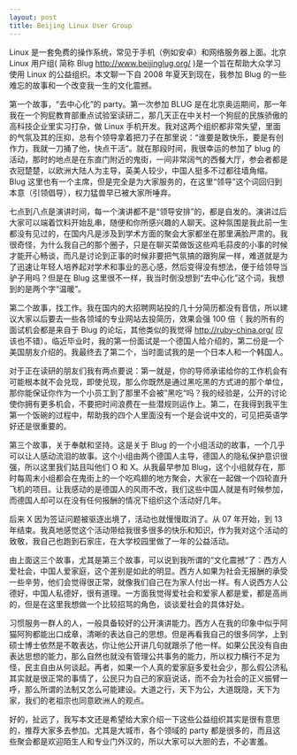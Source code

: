```yaml
---
layout: post
title: Beijing Linux User Group
---
```

Linux 是一套免费的操作系统，常见于手机（例如安卓）和网络服务器上面。北京 Linux 用户组( 简称 Blug http://www.beijinglug.org/ )是一个旨在帮助大众学习使用 Linux 的公益组织。本文聊一下自 2008 年夏天到现在，我参加 Blug 的一些难忘的故事和一个改变我一生的文化震撼。

第一个故事，“去中心化”的 party。第一次参加 BLUG
是在北京奥运期间，那一年我在一个狗屁教育部重点试验室读研二，那几天正在中关村一个狗屁的民族骄傲的高科技企业里实习打杂，做
Linux
手机开发。我对这两个组织都非常失望，里面的气氛及其的压抑，总有个领导拿着把刀子在那里说：“谁要是敢快乐，要是有创作力，我就一刀捅了他，快点干活”。就在那段时间，我很幸运的参加了 blug 的活动，那时的地点是在东直门附近的鬼街，一间非常阔气的西餐大厅，参会者都是衣冠楚楚，以欧洲大陆人为主导，英美人较少，中国人挺多不过都往墙角缩。Blug 这里也有一个主席，但是完全是为大家服务的，在这里“领导”这个词回归到本意（引领倡导），权力猛兽早已被大家所唾弃。

七点到八点是演讲时间，每一个演讲都不是“领导安排”的，都是自发的。演讲过后大家可以端着饮料开始乱串，随便和你所感兴趣的人聊天。这种氛围是我此前一生都没有见过的，在国内凡是涉及到学术方面的聚会大家都坐在那里满脸严肃的。我很奇怪，为什么我自己的那个圈子，只是在聊买菜做饭这些鸡毛蒜皮的小事的时候才能开心畅谈，而凡是讨论到正事的时候非要把气氛搞的跟狗屎一样，难道就是为了迅速让年轻人培养起对学术和事业的恶心感，然后变得没有想法，便于给领导当驴子用吗？但是在 Blug 这里很不一样，我当时倒没想到“去中心化”这个词，我想到的是两个字“温暖”。

第二个故事，找工作。我在国内的大招聘网站投的几十分简历都没有音信，所以建议大家以后要去一些各领域的专业网站去投简历，效果会强
100 倍（ 我的所有的面试机会都是来自于 Blug 的论坛，其他类似的我觉得 http://ruby-china.org/ 应该也不错）。临近毕业时，我的第一份面试是一个德国人给介绍的，第二份是一个美国朋友介绍的。我最终去了第二个，当时面试我的是一个日本人和一个韩国人。

对于正在读研的朋友们我有两点要说：第一就是，你的导师承诺给你的工作机会有可能根本就不会兑现，即使兑现，那么你既然是通过黑吃黑的方式进的那个单位，那你能保证你作为一个小员工到了那里不会被”黑吃“吗？我的经验是，公开的讨论使你拥有更多机会，不要把时间浪费在一些潜规则运作上。第二，在我得到我平生第一个饭碗的过程中，帮助我的四个人里面没有一个是会说中文的，可见把英语学好还是很重要的。

第三个故事，关于奉献和坚持。这是关于 Blug
的一个小组活动的故事，一个几乎可以让人感动流泪的故事。这个小组由两个德国人主导，德国人的隐私保护意识很强，所以这里我们姑且叫他们
O 和 X。从我最早参加 Blug，这个小组就存在，那时每周末小组都会在鬼街上的一个吃鸡翅的地方聚会，大家在一起做一个四轮直升飞机的项目。让我感动的是德国人的风雨不改，我们这些中国人就是有时候参加，而德国人却可以在没有任何报酬的情况下组织这个活动好几年。

后来 X 因为签证问题被驱逐出境了，活动也就慢慢取消了。从 07 年开始，到 13 年结束。我真地感觉这个活动带给我很多很多的快乐和知识，作为我对这个活动的致敬，我自己也跑到石家庄，在大学校园里做了一年的公益活动。

由上面这三个故事，尤其是第三个故事，可以说到我所谓的”文化震撼“了：西方人爱社会，中国人爱家庭，这个差别是如此的明显。西方人如果为社会无报酬的承受一些辛劳，他们会觉得很正常，就像我们自己在为家人付出一样。有人说西方人公德好，中国人私德好，很有道理。一方面我觉得爱社会和爱家人都是爱，都是高尚的，但是在这里我想做一个比较招骂的角色，谈谈爱社会的具体好处。

习惯服务一群人的人，一般具备较好的公开演讲能力。西方人在我的印象中似乎阿猫阿狗都能出口成章，清晰的表达自己的思想。但是再看我自己的很多同学，上到硕士博士依然是不敢表达，你让他公开讲几句就跟杀了他一样。如果公民没有自由表达思想的能力，那么自然也就没有管理公共事务的能力，所以权力横行不足为怪，民主自由从何谈起。再者，如果一个人真的爱家庭多爱社会少，那么假公济私其实就是很正常的事情了，公民只为自己的家庭说话，而不会为社会的正义振臂一呼，那么所谓的法制又怎么可能建设。大道之行，天下为公，大道既隐，天下为家，我们的老祖宗也同意欧洲人的观点。

好的，扯远了，我写本文还是希望给大家介绍一下这些公益组织其实是很有意思的，推荐大家多去参加。尤其是大城市，各个领域的 party 都是很多的，而且这些聚会都是欢迎陌生人和专业门外汉的，所以大家可以大胆的去，不必害羞。
